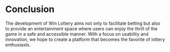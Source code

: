 # Conclusion

The development of Win Lottery aims not only to facilitate betting but also to provide an entertainment space where users can enjoy the thrill of the game in a safe and accessible manner. With a focus on usability and innovation, we hope to create a platform that becomes the favorite of lottery enthusiasts.
